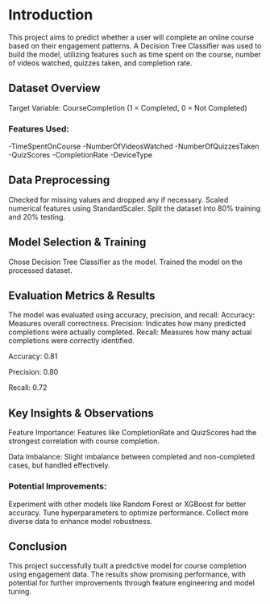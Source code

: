  # Introduction

This project aims to predict whether a user will complete an online course based on their engagement patterns. A Decision Tree Classifier was used to build the model, utilizing features such as time spent on the course, number of videos watched, quizzes taken, and completion rate.

## Dataset Overview
Target Variable: CourseCompletion (1 = Completed, 0 = Not Completed)

### Features Used:
-TimeSpentOnCourse
-NumberOfVideosWatched
-NumberOfQuizzesTaken
-QuizScores
-CompletionRate
-DeviceType

## Data Preprocessing
Checked for missing values and dropped any if necessary.
Scaled numerical features using StandardScaler.
Split the dataset into 80% training and 20% testing.

## Model Selection & Training
Chose Decision Tree Classifier as the model.
Trained the model on the processed dataset.

## Evaluation Metrics & Results
The model was evaluated using accuracy, precision, and recall:
Accuracy: Measures overall correctness.
Precision: Indicates how many predicted completions were actually completed.
Recall: Measures how many actual completions were correctly identified.

Accuracy: 0.81

Precision: 0.80

Recall: 0.72

## Key Insights & Observations

Feature Importance: Features like CompletionRate and QuizScores had the strongest correlation with course completion.

Data Imbalance: Slight imbalance between completed and non-completed cases, but handled effectively.

### Potential Improvements:
Experiment with other models like Random Forest or XGBoost for better accuracy.
Tune hyperparameters to optimize performance.
Collect more diverse data to enhance model robustness.

## Conclusion

This project successfully built a predictive model for course completion using engagement data. The results show promising performance, with potential for further improvements through feature engineering and model tuning.
